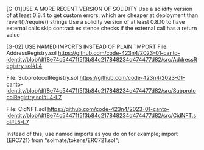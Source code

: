 [G-01]USE A MORE RECENT VERSION OF SOLIDITY
Use a solidity version of at least 0.8.4 to get custom errors, which are cheaper at deployment than revert()/require()
 strings Use a solidity version of at least 0.8.10 to have external calls skip contract existence checks if the external call has a return value
 
[G-02] USE NAMED IMPORTS INSTEAD OF PLAIN `IMPORT
 File: AddressRegistry.sol
  https://github.com/code-423n4/2023-01-canto-identity/blob/dff8e74c54471f5f3b84c217848234d474477d82/src/AddressRegistry.sol#L4

 File: SubprotocolRegistry.sol
  https://github.com/code-423n4/2023-01-canto-identity/blob/dff8e74c54471f5f3b84c217848234d474477d82/src/SubprotocolRegistry.sol#L4-L7

 File: CidNFT.sol
   https://github.com/code-423n4/2023-01-canto-identity/blob/dff8e74c54471f5f3b84c217848234d474477d82/src/CidNFT.sol#L5-L7

 Instead of this, use named imports as you do on for example;
  import {ERC721} from  "solmate/tokens/ERC721.sol";